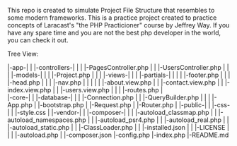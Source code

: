 This repo is created to simulate Project File Structure that resembles to some modern frameworks. This is a practice project created to practice concepts of Laracast's "the PHP Practicioner" course by Jeffrey Way. If you have any spare time and you are not the best php developer in the world, you can check it out.

Tree View:

|-app-|
|     |-controllers-|
|     |             |-PagesController.php
|     |             |-UsersController.php
|     |
|     |-models-|
|     |        |-Project.php
|     |
|     |-views-|
|     |       |-partials-|
|     |       |          |-footer.php
|     |       |          |-head.php
|     |       |          |-nav.php
|     |       |
|     |       |-about.view.php
|     |       |-contact.view.php
|     |       |-index.view.php
|     |       |-users.view.php
|     |
|     |-routes.php
|            
|-core-|
|      |-database-|
|      |          |-Connection.php
|      |          |-QueryBuilder.php
|      |
|      |-App.php
|      |-bootstrap.php
|      |-Request.php
|      |-Router.php
|
|-public-|
|        |-css-|
|              |-style.css
|
|-vendor-|
|        |-composer-|
|        |          |-autoload_classmap.php
|        |          |-autoload_namespaces.php
|        |          |-autoload_psr4.php
|        |          |-autoload_real.php
|        |          |-autoload_static.php
|        |          |-ClassLoader.php
|        |          |-installed.json
|        |          |-LICENSE
|        |
|        |-autoload.php
|
|-composer.json
|-config.php
|-index.php
|-README.md
